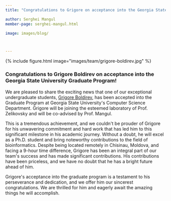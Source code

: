 ```yaml
---
title: "Congratulations to Grigore on acceptance into the Georgia State University Graduate Program!"

author: Serghei Mangul
member-page: serghei-mangul.html

image: images/blog/



---
```

{% include figure.html image="images/team/grigore-boldirev.jpg" %}


### Congratulations to Grigore Boldirev on acceptance into the Georgia State University Graduate Program!
We are pleased to share the exciting news that one of our exceptional undergraduate students, [Grigore Boldirev](https://mangul-lab-usc.github.io/members/boldirev-grigore.html), has been accepted into the Graduate Program at Georgia State University's Computer Science Department. Grigore will be joining the esteemed laboratory of Prof. Zelikovsky and will be co-advised by Prof. Mangul.

This is a tremendous achievement, and we couldn't be prouder of Grigore for his unwavering commitment and hard work that has led him to this significant milestone in his academic journey. Without a doubt, he will excel as a Ph.D. student and bring noteworthy contributions to the field of bioinformatics. Despite being located remotely in Chisinau, Moldova, and facing a 9-hour time difference, Grigore has been an integral part of our team's success and has made significant contributions. His contributions have been priceless, and we have no doubt that he has a bright future ahead of him.

Grigore's acceptance into the graduate program is a testament to his perseverance and dedication, and we offer him our sincerest congratulations. We are thrilled for him and eagerly await the amazing things he will accomplish.
